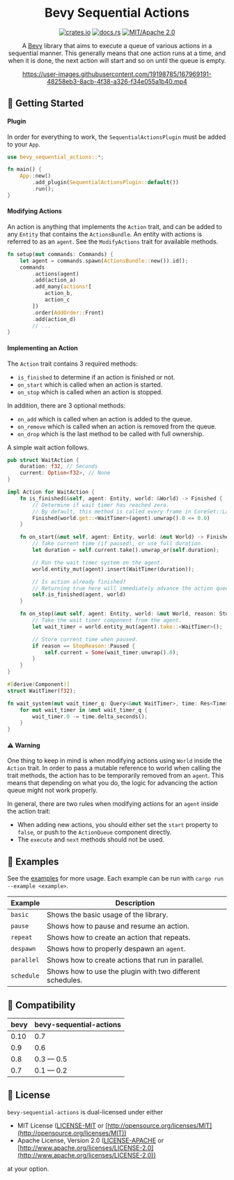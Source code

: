<div align="center">

# Bevy Sequential Actions

[![crates.io](https://img.shields.io/crates/v/bevy-sequential-actions?style=flat-square)](https://crates.io/crates/bevy-sequential-actions)
[![docs.rs](https://img.shields.io/docsrs/bevy-sequential-actions?style=flat-square)](https://docs.rs/bevy_sequential_actions)
[![MIT/Apache 2.0](https://img.shields.io/crates/l/bevy-sequential-actions?style=flat-square)](https://github.com/hikikones/bevy-sequential-actions#license)


A [Bevy](https://bevyengine.org) library that aims to execute a queue of various actions in a sequential manner.
This generally means that one action runs at a time, and when it is done,
the next action will start and so on until the queue is empty.

https://user-images.githubusercontent.com/19198785/167969191-48258eb3-8acb-4f38-a326-f34e055a1b40.mp4

</div>

## 📜 Getting Started

#### Plugin

In order for everything to work, the `SequentialActionsPlugin` must be added to your `App`.

```rust
use bevy_sequential_actions::*;

fn main() {
    App::new()
        .add_plugin(SequentialActionsPlugin::default())
        .run();
}
```

#### Modifying Actions

An action is anything that implements the `Action` trait,
and can be added to any `Entity` that contains the `ActionsBundle`.
An entity with actions is referred to as an `agent`.
See the `ModifyActions` trait for available methods.

```rust
fn setup(mut commands: Commands) {
    let agent = commands.spawn(ActionsBundle::new()).id();
    commands
        .actions(agent)
        .add(action_a)
        .add_many(actions![
            action_b,
            action_c
        ])
        .order(AddOrder::Front)
        .add(action_d)
        // ...
}
```

#### Implementing an Action

The `Action` trait contains 3 required methods:

* `is_finished` to determine if an action is finished or not.
* `on_start` which is called when an action is started.
* `on_stop` which is called when an action is stopped.

In addition, there are 3 optional methods:

* `on_add` which is called when an action is added to the queue.
* `on_remove` which is called when an action is removed from the queue.
* `on_drop` which is the last method to be called with full ownership.

A simple wait action follows.

```rust
pub struct WaitAction {
    duration: f32, // Seconds
    current: Option<f32>, // None
}

impl Action for WaitAction {
    fn is_finished(&self, agent: Entity, world: &World) -> Finished {
        // Determine if wait timer has reached zero.
        // By default, this method is called every frame in CoreSet::Last.
        Finished(world.get::<WaitTimer>(agent).unwrap().0 <= 0.0)
    }

    fn on_start(&mut self, agent: Entity, world: &mut World) -> Finished {
        // Take current time (if paused), or use full duration.
        let duration = self.current.take().unwrap_or(self.duration);

        // Run the wait timer system on the agent.
        world.entity_mut(agent).insert(WaitTimer(duration));

        // Is action already finished?
        // Returning true here will immediately advance the action queue.
        self.is_finished(agent, world)
    }

    fn on_stop(&mut self, agent: Entity, world: &mut World, reason: StopReason) {
        // Take the wait timer component from the agent.
        let wait_timer = world.entity_mut(agent).take::<WaitTimer>();

        // Store current time when paused.
        if reason == StopReason::Paused {
            self.current = Some(wait_timer.unwrap().0);
        }
    }
}

#[derive(Component)]
struct WaitTimer(f32);

fn wait_system(mut wait_timer_q: Query<&mut WaitTimer>, time: Res<Time>) {
    for mut wait_timer in &mut wait_timer_q {
        wait_timer.0 -= time.delta_seconds();
    }
}
```

#### ⚠️ Warning

One thing to keep in mind is when modifying actions using `World` inside the `Action` trait.
In order to pass a mutable reference to world when calling the trait methods,
the action has to be temporarily removed from an `agent`.
This means that depending on what you do,
the logic for advancing the action queue might not work properly.

In general, there are two rules when modifying actions for an `agent` inside the action trait:

* When adding new actions, you should either set the `start` property to `false`,
    or push to the `ActionQueue` component directly.
* The `execute` and `next` methods should not be used.

## 📎 Examples

See the [examples](examples/) for more usage.
Each example can be run with `cargo run --example <example>`.

| Example | Description |
| ------- | ----------- |
| `basic` | Shows the basic usage of the library. |
| `pause` | Shows how to pause and resume an action. |
| `repeat` | Shows how to create an action that repeats. |
| `despawn` | Shows how to properly despawn an `agent`. |
| `parallel` | Shows how to create actions that run in parallel. |
| `schedule` | Shows how to use the plugin with two different schedules. |

## 📌 Compatibility

| bevy | bevy-sequential-actions |
| ---- | ----------------------- |
| 0.10 | 0.7                     |
| 0.9  | 0.6                     |
| 0.8  | 0.3 — 0.5               |
| 0.7  | 0.1 — 0.2               |

## 🔖 License

`bevy-sequential-actions` is dual-licensed under either

* MIT License ([LICENSE-MIT](LICENSE-MIT) or [http://opensource.org/licenses/MIT](http://opensource.org/licenses/MIT))
* Apache License, Version 2.0 ([LICENSE-APACHE](LICENSE-APACHE) or [http://www.apache.org/licenses/LICENSE-2.0](http://www.apache.org/licenses/LICENSE-2.0))

at your option.